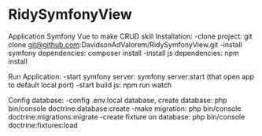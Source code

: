 # RidySymfonyView
Application Symfony Vue to make CRUD skill
Installation:
  -clone project: git clone git@github.com:DavidsonAdValorem/RidySymfonyView.git
  -install symfony dependencies: composer install
  -install js dependencies: npm install

Run Application:
  -start symfony server: symfony server:start (that open app to default local port)
  -start build js: npm run watch

Config database:
  -config .env.local database, create database: php bin/console doctrine:database:create
  -make migration: php bin/console doctrine:migrations:migrate
  -create fixture on database:  php bin/console doctrine:fixtures:load

  
